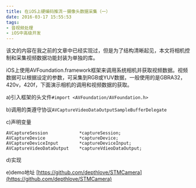 ```yaml
---
title: 在iOS上硬编码推流－摄像头数据采集（一）
date: 2016-03-17 15:55:53
tags:
- 音视频处理
- iOS中高级开发
---
```


该文的内容在我之前的文章中已经实现过，但是为了结构清晰起见，本文将相机控制和采集视频数据功能封装为单独的库。

iOS上使用AVFoundation.framework框架来调用系统相机并获取视频数据。视频数据可以根据设定的参数，可采集到RGB或YUV数据，一般使用的是GBRA32，420v，420f，下面演示相机的调用和视频数据的获取。

a)引入框架的头文件`#import <AVFoundation/AVFoundation.h>`

b)调用的类遵守协议`AVCaptureVideoDataOutputSampleBufferDelegate`

<!-- more -->

c)声明变量

	AVCaptureSession            *captureSession;
	AVCaptureDevice             *captureDevice;
	AVCaptureDeviceInput        *captureDeviceInput;
	AVCaptureVideoDataOutput    *captureVdieoDataOutput;

d)实现

e)demo地址 [https://github.com/depthlove/STMCamera](https://github.com/depthlove/STMCamera)






